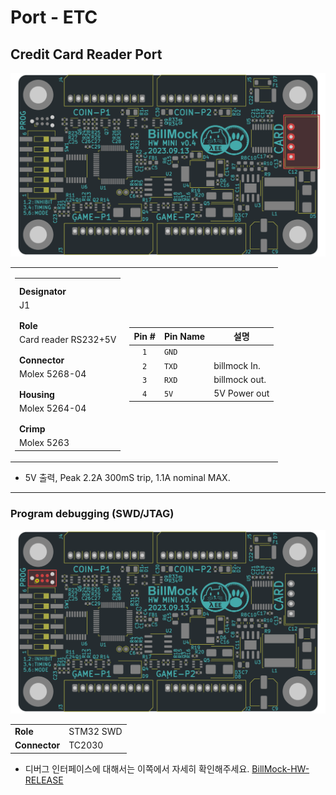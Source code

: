 <!--
SPDX-FileCopyrightText: © 2023 Jinwoo Park (pmnxis@gmail.com)

SPDX-License-Identifier: MIT OR Apache-2.0
-->

# Port - ETC

## Credit Card Reader Port

![J1](./images/pcb_0v4_mini_port/J1.png)

<table>
<tr>
<td>

|                |
| -------------- |
|  |
|  |
| **Designator** |
|  J1  |
|  |
|  |
| **Role** |
| Card reader RS232+5V |
|  |
|  |
| **Connector** |
| Molex 5268-04 |
|  |
|  |
| **Housing** |
| Molex 5264-04 |
|  |
|  |
| **Crimp** |
| Molex 5263 |
</td>
<td>

| **Pin #** | **Pin Name**   | 설명 |
| :-------: | -------------- | --------- |
| `1`       | `GND` |  |
| `2`       | `TXD` | billmock In. |
| `3`       | `RXD` | billmock out. |
| `4`       | `5V`  | 5V Power out |

</td></tr>
</table>

-  5V 출력,  Peak 2.2A 300mS trip, 1.1A nominal MAX.

------------

### Program debugging (SWD/JTAG)

![DEBUG](./images/pcb_0v4_mini_port/debug_port.png)

|  |  |
| --- | --- |
| **Role** | STM32 SWD |
| **Connector** | TC2030 |

</td></tr>
</table>

- 디버그 인터페이스에 대해서는 이쪽에서 자세히 확인해주세요. [BillMock-HW-RELEASE](https://github.com/pmnxis/BillMock-HW-RELEASE)
